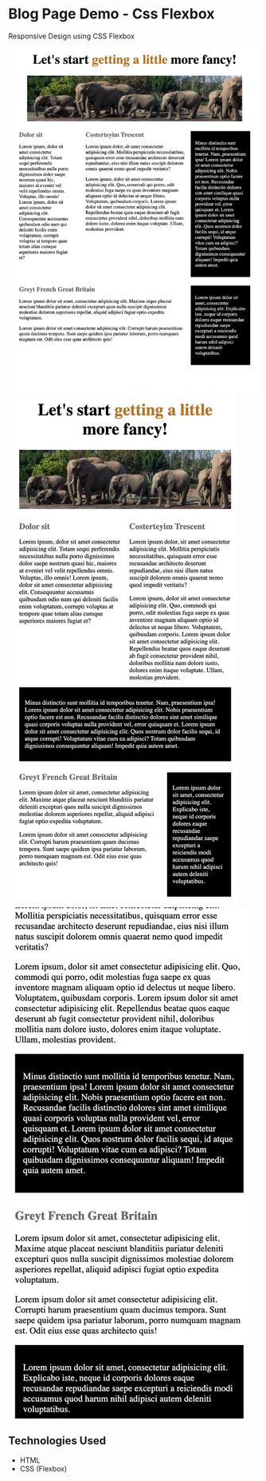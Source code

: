 # Blog Page Demo - Css Flexbox

Responsive Design using CSS Flexbox

![blogpage1-jpg](/blog_page_demo/screenShots/blogPage1.png)
![blogpage2-jpg](/blog_page_demo/screenShots/blogPage2.png)
![blogpage3-jpg](/blog_page_demo/screenShots/blogPage3.png)

## Technologies Used

- HTML
- CSS (Flexbox)

